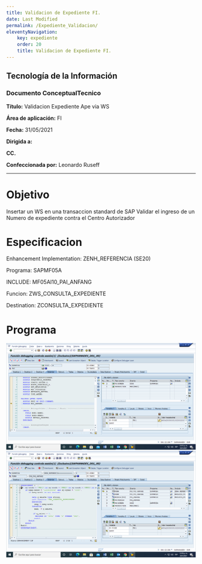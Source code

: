 ```yaml
---
title: Validacion de Expediente FI.
date: Last Modified
permalink: /Expediente_Validacion/
eleventyNavigation:
    key: expediente
    order: 20
    title: Validacion de Expediente FI.
---
```


## Tecnología de la Información
### Documento ConceptualTecnico

**Título:** Validacion Expediente Ape via WS

**Área de aplicación:**	FI

**Fecha:** 31/05/2021

**Dirigida a:**	

**CC.**	

**Confeccionada por:** Leonardo Ruseff

***

# Objetivo
Insertar un WS en una transaccion standard de SAP 
Validar el ingreso de un Numero de expediente contra el Centro Autorizador

# Especificacion
Enhancement Implementation:  ZENH_REFERENCIA (SE20)

Programa: SAPMF05A

INCLUDE: MF05AI10_PAI_ANFANG 

Funcion: ZWS_CONSULTA_EXPEDIENTE 

Destination: ZCONSULTA_EXPEDIENTE

# Programa
![Mi Imagen](images/Standard_01.png)
![Prueba](images/Standard_02.png)